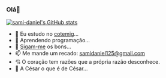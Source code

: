 ### Olá👋

<!--
Here are some ideas to get you started:


-->
[![sami-daniel's GitHub stats](https://github-readme-stats.vercel.app/api?username=sami-daniel&count_private=true&theme=vision-friendly-dark&show_icons=true)](https://github.com/sami-daniel/github-readme-stats)
- 🎒 Eu estudo no <a href="https://cotemig.com/">cotemig</a>...
- 📖 Aprendendo programação...
- 💬 <a href="https://www.instagram.com/samizys/?next=%2F">Sigam-me</a> os bons...
- 📫 Me mande um recado: samidaniel125@gmail.com
- 💘 O coração tem razões que a própria razão desconhece.
- 💐 A César o que é de César...
